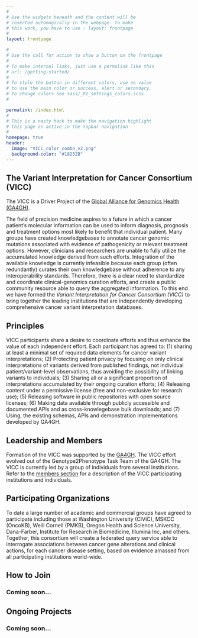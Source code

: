 ```yaml
---
#
# Use the widgets beneath and the content will be
# inserted automagically in the webpage. To make
# this work, you have to use › layout: frontpage
#
layout: frontpage

#
# Use the call for action to show a button on the frontpage
#
# To make internal links, just use a permalink like this
# url: /getting-started/
#
# To style the button in different colors, use no value
# to use the main color or success, alert or secondary.
# To change colors see sass/_01_settings_colors.scss
#

permalink: /index.html
#
# This is a nasty hack to make the navigation highlight
# this page as active in the topbar navigation
#
homepage: true
header:
  image: "VICC_color_combo_v2.png"
  background-color: "#18252B"
---
```


## The Variant Interpretation for Cancer Consortium (VICC)
The VICC is a Driver Project of the <a href="http://genomicsandhealth.org/">Global Alliance for Genomics Health (GA4GH)</a>.

The field of precision medicine aspires to a future in which a cancer patient’s molecular information can be used to inform diagnosis, prognosis and treatment options most likely to benefit that individual patient. Many groups have created knowledgebases to annotate cancer genomic mutations associated with evidence of pathogenicity or relevant treatment options. However, clinicians and researchers are unable to fully utilize the accumulated knowledge derived from such efforts. Integration of the available knowledge is currently infeasible because each group (often redundantly) curates their own knowledgebase without adherence to any interoperability standards. Therefore, there is a clear need to standardize and coordinate clinical-genomics curation efforts, and create a public community resource able to query the aggregated information. To this end we have formed the *Variant Interpretation for Cancer Consortium (VICC)* to bring together the leading institutions that are independently developing comprehensive cancer variant interpretation databases. 

## Principles
VICC participants share a desire to coordinate efforts and thus enhance the value of each independent effort. Each participant has agreed to: (1) sharing at least a minimal set of required data elements for cancer variant interpretations; (2) Protecting patient privacy by focusing on only clinical interpretations of variants derived from published findings, not individual patient/variant-level observations, thus avoiding the possibility of linking variants to individuals; (3) Sharing all or a significant proportion of interpretations accumulated by their ongoing curation efforts; (4) Releasing content under a permissive license (free and non-exclusive for research use); (5) Releasing software in public repositories with open source licenses; (6) Making data available through publicly accessible and documented APIs and as cross-knowlegebase bulk downloads; and (7) Using, the existing schemas, APIs and demonstration implementations developed by GA4GH. 

## Leadership and Members
Formation of the VICC was supported by the [GA4GH](http://genomicsandhealth.org/). The VICC effort evolved out of the Genotype2Phenotype Task Team of the GA4GH. The VICC is currently led by a group of individuals from several institutions. Refer to the [members section](/members/) for a description of the VICC participating institutions and individuals.

## Participating Organizations
To date a large number of academic and commercial groups have agreed to participate including those at Washington University (CIViC), MSKCC (OncoKB), Weill Cornell (PMKB), Oregon Health and Science University, Dana-Farber, Institute for Research in Biomedicine, Illumina Inc, and others. Together, this consortium will create a federated query service able to interrogate associations between cancer gene alterations and clinical actions, for each cancer disease setting, based on evidence amassed from all participating institutions world-wide.

## How to Join
### Coming soon...

## Ongoing Projects
### Coming soon...


